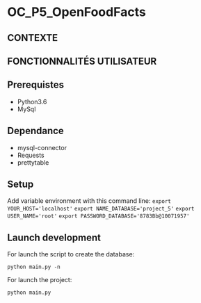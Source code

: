 # OC_P5_OpenFoodFacts
## CONTEXTE

## FONCTIONNALITÉS UTILISATEUR

## Prerequistes

* Python3.6
* MySql

## Dependance

* mysql-connector
* Requests
* prettytable

## Setup

Add variable environment with this command line:
```export YOUR_HOST='localhost'```
```export NAME_DATABASE='project_5'```
```export USER_NAME='root'```
```export PASSWORD_DATABASE='8783Bb@10071957'```

## Launch development

For launch the script to create the database:

```python main.py -n```

For launch the project:

```python main.py```
